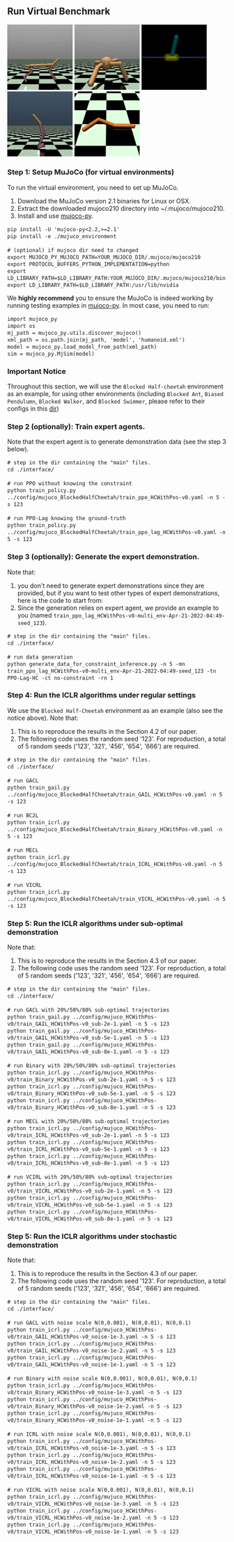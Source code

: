
## Run Virtual Benchmark
<p>
<img title="a title" alt="Half-Cheetah" src="./images&others/half-cheetah.png" width="150">
<img title="a title" alt="Ant" src="./images&others/ant.png" width="150">
<img title="a title" alt="Pendulumn" src="./images&others/pendulumn.png" width="150">
<img title="a title" alt="Walker" src="./images&others/walker.png" width="150">
<img title="a title" alt="Simmer" src="./images&others/swimmer.png" width="150">
</p>

###  Step 1: Setup MuJoCo (for virtual environments)
To run the virtual environment, you need to set up MuJoCo.
1. Download the MuJoCo version 2.1 binaries for Linux or OSX. 
2. Extract the downloaded mujoco210 directory into ~/.mujoco/mujoco210.
3. Install and use [mujoco-py](https://github.com/openai/mujoco-py).
```
pip install -U 'mujoco-py<2.2,>=2.1'
pip install -e ./mujuco_environment

# (optional) if mujoco dir need to changed
export MUJOCO_PY_MUJOCO_PATH=YOUR_MUJOCO_DIR/.mujoco/mujoco210
export PROTOCOL_BUFFERS_PYTHON_IMPLEMENTATION=python
export LD_LIBRARY_PATH=$LD_LIBRARY_PATH:YOUR_MUJOCO_DIR/.mujoco/mujoco210/bin:/usr/lib/nvidia
export LD_LIBRARY_PATH=$LD_LIBRARY_PATH:/usr/lib/nvidia
```
We **highly recommend** you to ensure the MuJoCo is indeed working by running testing examples in [mujoco-py](https://github.com/openai/mujoco-py). In most case, you need to run:
```
import mujoco_py
import os
mj_path = mujoco_py.utils.discover_mujoco()
xml_path = os.path.join(mj_path, 'model', 'humanoid.xml')
model = mujoco_py.load_model_from_path(xml_path)
sim = mujoco_py.MjSim(model)
```

### Important Notice
Throughout this section, we will use the ```Blocked Half-cheetah``` environment as an example, 
for using other environments (including ```Blocked Ant```, ```Biased Pendulumn```, ```Blocked Walker```, and ```Blocked Swimmer```, please refer to their configs in this [dir](./config/))

###  Step 2 (optionally): Train expert agents.
Note that the expert agent is to generate demonstration data (see the step 3 below).
```
# step in the dir containing the "main" files.
cd ./interface/

# run PPO without knowing the constraint
python train_policy.py ../config/mujuco_BlockedHalfCheetah/train_ppo_HCWithPos-v0.yaml -n 5 -s 123

# run PPO-Lag knowing the ground-truth
python train_policy.py ../config/mujuco_BlockedHalfCheetah/train_ppo_lag_HCWithPos-v0.yaml -n 5 -s 123
```

###  Step 3 (optionally): Generate the expert demonstration.
Note that:
1. you don't need to generate expert demonstrations since they are provided, 
but if you want to test other types of expert demonstrations, here is the code to start from:
2. Since the generation relies on expert agent, we provide an example to you (named ```train_ppo_lag_HCWithPos-v0-multi_env-Apr-21-2022-04:49-seed_123```).
```
# step in the dir containing the "main" files.
cd ./interface/

# run data generation
python generate_data_for_constraint_inference.py -n 5 -mn train_ppo_lag_HCWithPos-v0-multi_env-Apr-21-2022-04:49-seed_123 -tn PPO-Lag-HC -ct no-constraint -rn 1
```

### Step 4: Run the ICLR algorithms under regular settings
We use the ```Blocked Half-Cheetah``` environment as an example (also see the notice above).
Note that:
1. This is to reproduce the results in the Section 4.2 of our paper. 
2. The following code uses the random seed '123'. For reproduction, a total of 5 random seeds ('123', '321', '456', '654', '666') are required.
```
# step in the dir containing the "main" files.
cd ./interface/

# run GACL
python train_gail.py ../config/mujuco_BlockedHalfCheetah/train_GAIL_HCWithPos-v0.yaml -n 5 -s 123

# run BC2L
python train_icrl.py ../config/mujuco_BlockedHalfCheetah/train_Binary_HCWithPos-v0.yaml -n 5 -s 123

# run MECL
python train_icrl.py ../config/mujuco_BlockedHalfCheetah/train_ICRL_HCWithPos-v0.yaml -n 5 -s 123

# run VICRL
python train_icrl.py ../config/mujuco_BlockedHalfCheetah/train_VICRL_HCWithPos-v0.yaml -n 5 -s 123
```

### Step 5: Run the ICLR algorithms under sub-optimal demonstration
Note that:
1. This is to reproduce the results in the Section 4.3 of our paper. 
2. The following code uses the random seed '123'. For reproduction, a total of 5 random seeds ('123', '321', '456', '654', '666') are required.
```
# step in the dir containing the "main" files.
cd ./interface/

# run GACL with 20%/50%/80% sub-optimal trajectories
python train_gail.py ../config/mujuco_HCWithPos-v0/train_GAIL_HCWithPos-v0_sub-2e-1.yaml -n 5 -s 123
python train_gail.py ../config/mujuco_HCWithPos-v0/train_GAIL_HCWithPos-v0_sub-5e-1.yaml -n 5 -s 123
python train_gail.py ../config/mujuco_HCWithPos-v0/train_GAIL_HCWithPos-v0_sub-8e-1.yaml -n 5 -s 123

# run Binary with 20%/50%/80% sub-optimal trajectories
python train_icrl.py ../config/mujuco_HCWithPos-v0/train_Binary_HCWithPos-v0_sub-2e-1.yaml -n 5 -s 123
python train_icrl.py ../config/mujuco_HCWithPos-v0/train_Binary_HCWithPos-v0_sub-5e-1.yaml -n 5 -s 123
python train_icrl.py ../config/mujuco_HCWithPos-v0/train_Binary_HCWithPos-v0_sub-8e-1.yaml -n 5 -s 123

# run MECL with 20%/50%/80% sub-optimal trajectories
python train_icrl.py ../config/mujuco_HCWithPos-v0/train_ICRL_HCWithPos-v0_sub-2e-1.yaml -n 5 -s 123
python train_icrl.py ../config/mujuco_HCWithPos-v0/train_ICRL_HCWithPos-v0_sub-5e-1.yaml -n 5 -s 123
python train_icrl.py ../config/mujuco_HCWithPos-v0/train_ICRL_HCWithPos-v0_sub-8e-1.yaml -n 5 -s 123

# run VCIRL with 20%/50%/80% sub-optimal trajectories
python train_icrl.py ../config/mujuco_HCWithPos-v0/train_VICRL_HCWithPos-v0_sub-2e-1.yaml -n 5 -s 123
python train_icrl.py ../config/mujuco_HCWithPos-v0/train_VICRL_HCWithPos-v0_sub-5e-1.yaml -n 5 -s 123
python train_icrl.py ../config/mujuco_HCWithPos-v0/train_VICRL_HCWithPos-v0_sub-8e-1.yaml -n 5 -s 123
```

### Step 5: Run the ICLR algorithms under stochastic demonstration
Note that:
1. This is to reproduce the results in the Section 4.3 of our paper. 
2. The following code uses the random seed '123'. For reproduction, a total of 5 random seeds ('123', '321', '456', '654', '666') are required.
```
# step in the dir containing the "main" files.
cd ./interface/

# run GACL with noise scale N(0,0.001), N(0,0.01), N(0,0.1)
python train_icrl.py ../config/mujuco_HCWithPos-v0/train_GAIL_HCWithPos-v0_noise-1e-3.yaml -n 5 -s 123
python train_icrl.py ../config/mujuco_HCWithPos-v0/train_GAIL_HCWithPos-v0_noise-1e-2.yaml -n 5 -s 123
python train_icrl.py ../config/mujuco_HCWithPos-v0/train_GAIL_HCWithPos-v0_noise-1e-1.yaml -n 5 -s 123

# run Binary with noise scale N(0,0.001), N(0,0.01), N(0,0.1)
python train_icrl.py ../config/mujuco_HCWithPos-v0/train_Binary_HCWithPos-v0_noise-1e-3.yaml -n 5 -s 123
python train_icrl.py ../config/mujuco_HCWithPos-v0/train_Binary_HCWithPos-v0_noise-1e-2.yaml -n 5 -s 123
python train_icrl.py ../config/mujuco_HCWithPos-v0/train_Binary_HCWithPos-v0_noise-1e-1.yaml -n 5 -s 123

# run ICRL with noise scale N(0,0.001), N(0,0.01), N(0,0.1)
python train_icrl.py ../config/mujuco_HCWithPos-v0/train_ICRL_HCWithPos-v0_noise-1e-3.yaml -n 5 -s 123
python train_icrl.py ../config/mujuco_HCWithPos-v0/train_ICRL_HCWithPos-v0_noise-1e-2.yaml -n 5 -s 123
python train_icrl.py ../config/mujuco_HCWithPos-v0/train_ICRL_HCWithPos-v0_noise-1e-1.yaml -n 5 -s 123

# run VICRL with noise scale N(0,0.001), N(0,0.01), N(0,0.1)
python train_icrl.py ../config/mujuco_HCWithPos-v0/train_VICRL_HCWithPos-v0_noise-1e-3.yaml -n 5 -s 123
python train_icrl.py ../config/mujuco_HCWithPos-v0/train_VICRL_HCWithPos-v0_noise-1e-2.yaml -n 5 -s 123
python train_icrl.py ../config/mujuco_HCWithPos-v0/train_VICRL_HCWithPos-v0_noise-1e-1.yaml -n 5 -s 123
```
